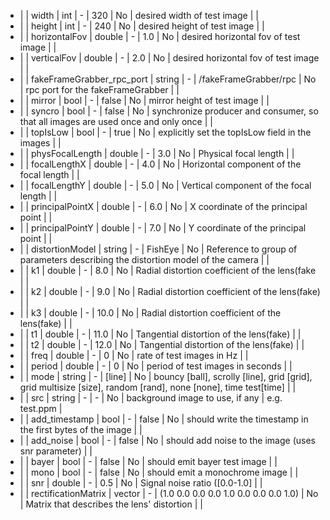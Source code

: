   * |      |  width             | int     | -             |   320         | No    | desired width of test image                       |  |
  * |      |  height            | int     | -             |   240         | No    | desired height of test image                      |  |
  * |      |  horizontalFov     | double  | -             |   1.0         | No    | desired horizontal fov of test image              |  |
  * |      |  verticalFov       | double  | -             |   2.0         | No    | desired horizontal fov of test image              |  |
  * |      |  fakeFrameGrabber_rpc_port   | string  | -  | /fakeFrameGrabber/rpc    | No    | rpc port for the fakeFrameGrabber                       |  |
  * |      |  mirror            | bool  | -              |   false      | No    | mirror height of test image                      |  |
  * |      |  syncro            | bool  | -              |   false      | No    | synchronize producer and consumer, so that all images are used once and only once              |  |
  * |      |  topIsLow          | bool  | -              |   true       | No    | explicitly set the topIsLow field in the images              |  |
  * |      |  physFocalLength  | double  | -             |   3.0         | No    | Physical focal length                              |  |
  * |      |  focalLengthX     | double  | -             |   4.0         | No    | Horizontal component of the focal length           |  |
  * |      |  focalLengthY     | double  | -             |   5.0         | No    | Vertical component of the focal length             |  |
  * |      |  principalPointX  | double  | -             |   6.0         | No    | X coordinate of the principal point                |  |
  * |      |  principalPointY  | double  | -             |   7.0         | No    | Y coordinate of the principal point                |  |
  * |      |  distortionModel | string  | -             |   FishEye      | No    | Reference to group of parameters describing the distortion model of the camera     |  |
  * |      |  k1              | double  | -             |   8.0          | No    | Radial distortion coefficient of the lens(fake                              |  |
  * |      |  k2              | double  | -             |   9.0          | No    | Radial distortion coefficient of the lens(fake)                             |  |
  * |      |  k3              | double  | -             |   10.0         | No    | Radial distortion coefficient of the lens(fake)                             |  |
  * |      |  t1              | double  | -             |   11.0         | No    | Tangential distortion of the lens(fake)                                     |  |
  * |      |  t2              | double  | -             |   12.0         | No    | Tangential distortion of the lens(fake)                                     |  |
  * |      |  freq            | double  | -             |   0            | No    | rate of test images in Hz                                     |  |
  * |      |  period          | double  | -             |   0            | No    | period of test images in seconds                              |  |
  * |      |  mode            | string  | -             |   [line]       | No    | bouncy [ball], scrolly [line], grid [grid], grid multisize [size], random [rand], none [none], time test[time]       |  |
  * |      |  src             | string  | -             |  -             | No    | background image to use, if any       | e.g. test.ppm |
  * |      |  add_timestamp   | bool    | -             |  false       | No    | should write the timestamp in the first bytes of the image       |  |
  * |      |  add_noise       | bool    | -             |  false       | No    | should add noise to the image (uses snr parameter)           |  |
  * |      |  bayer           | bool    | -             |  false       | No    | should emit bayer test image       |  |
  * |      |  mono            | bool    | -             |  false       | No    | should emit a monochrome image     |  |
  * |      |  snr             | double  | -             |  0.5         | No    | Signal noise ratio ([0.0-1.0]       |  |
  * |      |  rectificationMatrix     | vector<double>  | -   |  (1.0 0.0 0.0 0.0 1.0 0.0 0.0 0.0 1.0) | No    | Matrix that describes the lens' distortion    |  |
